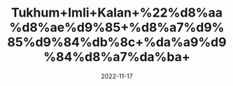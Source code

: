 ---
title: 'Tukhum+Imli+Kalan+%22%d8%aa%d8%ae%d9%85+%d8%a7%d9%85%d9%84%db%8c+%da%a9%d9%84%d8%a7%da%ba+'
date: '2022-11-17' 
metatag: '' 
inventory: '0' 
draft: false 
# meta description 
shortDescripton: 'Black+Tamarind+Seeds%22+Tamarind+seed+boosts+skin+elasticity%2c+provides+hydration+and+smoothness%2c+it+helps+in+skin+moisturization+and+smoothes+fine+lines+and+wrinkles.'
description: 'Seed+%d8%aa%d8%ae%d9%85++%d8%a8%db%8c%d8%ac'
longdescription: ''
tags: ''
brand: ''
subCategory: ''
sellCount: '0'
featured: True
# product Price
price: '80.0'
# Product Short Description
shortDescription: 'Black+Tamarind+Seeds%22+Tamarind+seed+boosts+skin+elasticity%2c+provides+hydration+and+smoothness%2c+it+helps+in+skin+moisturization+and+smoothes+fine+lines+and+wrinkles.'
productID: 'A114856C-0239-ED11-9968-005056B3A416'
type: 'products'
category: 'Seed+%d8%aa%d8%ae%d9%85++%d8%a8%db%8c%d8%ac' 
thumnailproduct: 'https://eraconnect.blob.core.windows.net/product-images/aminsaddiquidawakhana/4ccbc5a3-80ef-4d4e-a4e1-606120ab04fd.webp' 
images:
  - image: 'https://eraconnect.blob.core.windows.net/product-images/aminsaddiquidawakhana/4ccbc5a3-80ef-4d4e-a4e1-606120ab04fd.webp'  
Variants:
---